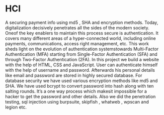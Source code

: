 # HCI
A securing payment info using md5 , SHA and encryption methods.
Today, digitalization decisively penetrates all the sides of the modern society. Oneof the key enablers to maintain this process secure is authentication.
It covers many different areas of a hyper-connected world, including online payments, communications, access right management, etc.
This work sheds light on the evolution of authentication systemstowards Multi-Factor Authentication (MFA) starting from Single-Factor Authentication (SFA) and through Two-Factor Authentication (2FA).
In this project we build a website with the help of HTML, CSS and JavaScript. User can authenticate himself with the help of username and password. Afterwards his personal details like email and password are stored in highly secured database.
For database security we have used various encryption methods like md5 and SHA. We have used bcrypt to convert password into hash along with ten salting rounds. It’s a one way process which makesit impossible for a hacker to get the password and other details.
Also we did the penetration testing, sql injection using burpsuite, skipfish , whatweb , wpscan and legion etc.



